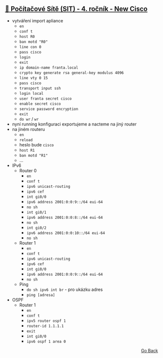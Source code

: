 ## <a href="./..">🔌 Počítačové Sítě (SIT) - 4. ročník - New Cisco</a>
 
- vytváření import apliance
  - `en`
  - `conf t`
  - `host R0`
  - `ban motd "R0"`
  - `line con 0`
  - `pass cisco`
  - `login`
  - `exit`
  - `ip domain-name franta.local`
  - `crypto key generate rsa general-key modulus 4096`
  - `line vty 0 15`
  - `pass cisco`
  - `transport input ssh`
  - `login local`
  - `user franta secret cisco`
  - `enable secret cisco`
  - `service password encryption`
  - `exit`
  - `do wr` / `wr`
- nyní running konfiguraci exportujeme
a nacteme na jiný router
- na jiném routeru
  - `en`
  - `reload`
  - heslo bude `cisco`
  - `host R1`
  - `ban motd "R1"`
  - ...
- IPv6
  - Router 0
    - `en`
    - `conf t`
    - `ipv6 unicast-routing`
    - `ipv6 cef`
    - `int gi0/0`
    - `ipv6 address 2001:0:0:9::/64 eui-64`
    - `no sh`
    - `int gi0/1`
    - `ipv6 address 2001:0:0:8::/64 eui-64`
    - `no sh`
    - `int gi0/2`
    - `ipv6 address 2001:0:0:10::/64 eui-64`
    - `no sh`
  - Router 1
    - `en`
    - `conf t`
    - `ipv6 unicast-routing`
    - `ipv6 cef`
    - `int gi0/0`
    - `ipv6 address 2001:0:0:9::/64 eui-64`
    - `no sh`
  - Ping
    - `do sh ipv6 int br` - pro ukázku adres
    - `ping [adresa]`  
- OSPF
  - Router 1 
    - `en`
    - `conf t` 
    - `ipv5 router ospf 1`
    - `router-id 1.1.1.1`
    - `exit`
    - `int gi0/0`
    - `ipv6 ospf 1 area 0` 

<p align="right">
  <a href="./..">Go Back</a>
</p>
